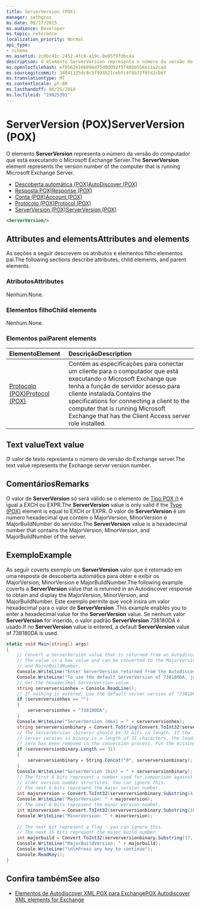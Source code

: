 ```yaml
---
title: ServerVersion (POX)
manager: sethgros
ms.date: 09/17/2015
ms.audience: Developer
ms.topic: reference
localization_priority: Normal
api_type:
- schema
ms.assetid: 2c0bc41c-2452-4fc8-a19c-0e85f9fdbc4a
description: O elemento ServerVersion representa o número da versão do computador que está executando o Microsoft Exchange Server.
ms.openlocfilehash: ef0562e166094d75d0dd92f5f48bb558e11a2cad
ms.sourcegitcommit: 34041125dc8c5f993b21cebfc4f8b72f0fd2cb6f
ms.translationtype: MT
ms.contentlocale: pt-BR
ms.lasthandoff: 06/25/2018
ms.locfileid: "19825391"
---
```

# <a name="serverversion-pox"></a><span data-ttu-id="685c9-103">ServerVersion (POX)</span><span class="sxs-lookup"><span data-stu-id="685c9-103">ServerVersion (POX)</span></span>

<span data-ttu-id="685c9-104">O elemento **ServerVersion** representa o número da versão do computador que está executando o Microsoft Exchange Server.</span><span class="sxs-lookup"><span data-stu-id="685c9-104">The **ServerVersion** element represents the version number of the computer that is running Microsoft Exchange Server.</span></span> 
  
- [<span data-ttu-id="685c9-105">Descoberta automática (POX)</span><span class="sxs-lookup"><span data-stu-id="685c9-105">AutoDiscover (POX)</span></span>](autodiscover-pox.md) 
- [<span data-ttu-id="685c9-106">Resposta POX)</span><span class="sxs-lookup"><span data-stu-id="685c9-106">Response (POX)</span></span>](response-pox.md)
- [<span data-ttu-id="685c9-107">Conta (POX)</span><span class="sxs-lookup"><span data-stu-id="685c9-107">Account (POX)</span></span>](account-pox.md)
- [<span data-ttu-id="685c9-108">Protocolo (POX)</span><span class="sxs-lookup"><span data-stu-id="685c9-108">Protocol (POX)</span></span>](protocol-pox.md)
- [<span data-ttu-id="685c9-109">ServerVersion (POX)</span><span class="sxs-lookup"><span data-stu-id="685c9-109">ServerVersion (POX)</span></span>](serverversion-pox.md)
  
```xml
<ServerVersion/>
```

## <a name="attributes-and-elements"></a><span data-ttu-id="685c9-110">Attributes and elements</span><span class="sxs-lookup"><span data-stu-id="685c9-110">Attributes and elements</span></span>

<span data-ttu-id="685c9-111">As seções a seguir descrevem os atributos e elementos filho elementos pai.</span><span class="sxs-lookup"><span data-stu-id="685c9-111">The following sections describe attributes, child elements, and parent elements.</span></span>
  
### <a name="attributes"></a><span data-ttu-id="685c9-112">Atributos</span><span class="sxs-lookup"><span data-stu-id="685c9-112">Attributes</span></span>

<span data-ttu-id="685c9-113">Nenhum.</span><span class="sxs-lookup"><span data-stu-id="685c9-113">None.</span></span>
  
### <a name="child-elements"></a><span data-ttu-id="685c9-114">Elementos filho</span><span class="sxs-lookup"><span data-stu-id="685c9-114">Child elements</span></span>

<span data-ttu-id="685c9-115">Nenhum.</span><span class="sxs-lookup"><span data-stu-id="685c9-115">None.</span></span>
  
### <a name="parent-elements"></a><span data-ttu-id="685c9-116">Elementos pai</span><span class="sxs-lookup"><span data-stu-id="685c9-116">Parent elements</span></span>

|<span data-ttu-id="685c9-117">**Elemento**</span><span class="sxs-lookup"><span data-stu-id="685c9-117">**Element**</span></span>|<span data-ttu-id="685c9-118">**Descrição**</span><span class="sxs-lookup"><span data-stu-id="685c9-118">**Description**</span></span>|
|:-----|:-----|
|[<span data-ttu-id="685c9-119">Protocolo (POX)</span><span class="sxs-lookup"><span data-stu-id="685c9-119">Protocol (POX)</span></span>](protocol-pox.md) <br/> |<span data-ttu-id="685c9-120">Contém as especificações para conectar um cliente para o computador que está executando o Microsoft Exchange que tenha a função de servidor acesso para cliente instalada.</span><span class="sxs-lookup"><span data-stu-id="685c9-120">Contains the specifications for connecting a client to the computer that is running Microsoft Exchange that has the Client Access server role installed.</span></span>  <br/> |
   
## <a name="text-value"></a><span data-ttu-id="685c9-121">Text value</span><span class="sxs-lookup"><span data-stu-id="685c9-121">Text value</span></span>

<span data-ttu-id="685c9-122">O valor de texto representa o número de versão do Exchange server.</span><span class="sxs-lookup"><span data-stu-id="685c9-122">The text value represents the Exchange server version number.</span></span>
  
## <a name="remarks"></a><span data-ttu-id="685c9-123">Comentários</span><span class="sxs-lookup"><span data-stu-id="685c9-123">Remarks</span></span>

<span data-ttu-id="685c9-124">O valor de **ServerVersion** só será válido se o elemento de [Tipo POX ()](type-pox.md) é igual a EXCH ou EXPR.</span><span class="sxs-lookup"><span data-stu-id="685c9-124">The **ServerVersion** value is only valid if the [Type (POX)](type-pox.md) element is equal to EXCH or EXPR.</span></span> <span data-ttu-id="685c9-125">O valor de **ServerVersion** é um número hexadecimal que contém o MajorVersion, MinorVersion e MajorBuildNumber do servidor.</span><span class="sxs-lookup"><span data-stu-id="685c9-125">The **ServerVersion** value is a hexadecimal number that contains the MajorVersion, MinorVersion, and MajorBuildNumber of the server.</span></span> 
  
## <a name="example"></a><span data-ttu-id="685c9-126">Exemplo</span><span class="sxs-lookup"><span data-stu-id="685c9-126">Example</span></span>

<span data-ttu-id="685c9-127">As seguir coverts exemplo um **ServerVersion** valor que é retornado em uma resposta de descoberta automática para obter e exibir os MajorVersion, MinorVersion e MajorBuildNumber.</span><span class="sxs-lookup"><span data-stu-id="685c9-127">The following example coverts a **ServerVersion** value that is returned in an Autodiscover response to obtain and display the MajorVersion, MinorVersion, and MajorBuildNumber.</span></span> <span data-ttu-id="685c9-128">Este exemplo permite que você insira um valor hexadecimal para o valor de **ServerVersion** .</span><span class="sxs-lookup"><span data-stu-id="685c9-128">This example enables you to enter a hexadecimal value for the **ServerVersion** value.</span></span> <span data-ttu-id="685c9-129">Se nenhum valor **ServerVersion** for inserido, o valor padrão **ServerVersion** 738180DA é usado.</span><span class="sxs-lookup"><span data-stu-id="685c9-129">If no **ServerVersion** value is entered, a default **ServerVersion** value of 738180DA is used.</span></span> 
  
```csharp
static void Main(string[] args)
{
    // Convert a ServerVersion value that is returned from an Autodiscover request.
    // The value is a hex value and can be converted to the MajorVersion, MinorVersion,
    // and MajorBuildNumber.
    Console.WriteLine("Enter ServerVersion returned from the Autodiscover (eg. 738180DA) and Enter.");
    Console.WriteLine("To use the default ServerVersion of 738180DA, just hit Enter.");
    // Get the hexadecimal ServerVersion value.
    string serverversionhex = Console.ReadLine();
    // If nothing is entered, use the default server version of "738180DA"
    if (serverversionhex == "")
    {
        serverversionhex = "738180DA";
    }
    Console.WriteLine("ServerVersion (Hex) = " + serverversionhex);
    string serverversionbinary = Convert.ToString(Convert.ToInt32(serverversionhex, 16), 2);
    // The ServerVersion (binary) should be 32 bits in length. If the 
    // server version in binary is a length of 31 characters, the leading
    // zero has been removed in the conversion process. Put the missing zero back.
    if (serverversionbinary.Length == 31)
    {
        serverversionbinary = String.Concat("0", serverversionbinary);
    }
    Console.WriteLine("ServerVersion (bin) = " + serverversionbinary);
    // The first 4 bits represent a number used for comparison against  
    // older version number structures. You can ignore this.
    // The next 6 bits represent the major version number.
    int majorversion = Convert.ToInt32(serverversionbinary.Substring(4, 6), 2);
    Console.WriteLine("MajorVersion: " + majorversion);
    // The next 6 bits represent the minor version number.
    int minorversion = Convert.ToInt32(serverversionbinary.Substring(10, 6), 2);
    Console.WriteLine("MinorVersion: " + minorversion);
    
    // The next bit represent a flag - you can ignore this.
    // The next 15 bits represent the major build number.
    int majorbuild = Convert.ToInt32(serverversionbinary.Substring(17, 15), 2);
    Console.WriteLine("MajorBuildVersion: " + majorbuild);
    Console.WriteLine("\n\nPress any key to continue");
    Console.ReadKey();
}
```

## <a name="see-also"></a><span data-ttu-id="685c9-130">Confira também</span><span class="sxs-lookup"><span data-stu-id="685c9-130">See also</span></span>

- [<span data-ttu-id="685c9-131">Elementos de Autodiscover XML POX para Exchange</span><span class="sxs-lookup"><span data-stu-id="685c9-131">POX Autodiscover XML elements for Exchange</span></span>](pox-autodiscover-xml-elements-for-exchange.md)

